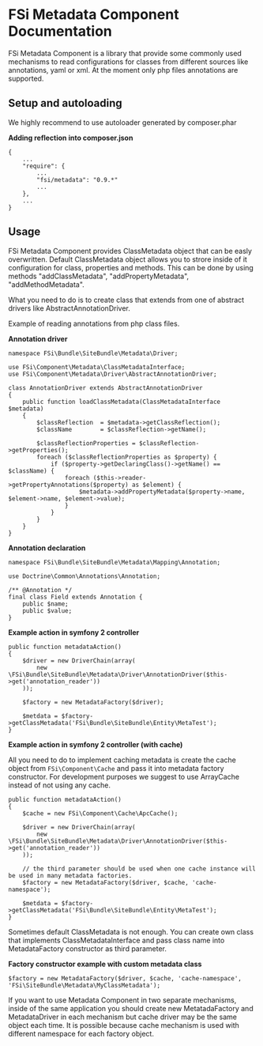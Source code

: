 # FSi Metadata Component Documentation

FSi Metadata Component is a library that provide some commonly used mechanisms to 
read configurations for classes from different sources like annotations, yaml or xml.
At the moment only php files annotations are supported.

## Setup and autoloading ##

We highly recommend to use autoloader generated by composer.phar

**Adding reflection into composer.json**

    {
        ... 
        "require": {
            ... 
            "fsi/metadata": "0.9.*" 
            ...
        },
        ...
    }

## Usage ##

FSi Metadata Component provides ClassMetadata object that can be easly overwritten. Default ClassMetadata object allows 
you to strore inside of it configuration for class, properties and methods. 
This can be done by using methods "addClassMetadata", "addPropertyMetadata", "addMethodMetadata". 

What you need to do is to create class that extends from one of abstract drivers like AbstractAnnotationDriver. 

Example of reading annotations from php class files. 


**Annotation driver** 

    namespace FSi\Bundle\SiteBundle\Metadata\Driver;
    
    use FSi\Component\Metadata\ClassMetadataInterface;
    use FSi\Component\Metadata\Driver\AbstractAnnotationDriver;
    
    class AnnotationDriver extends AbstractAnnotationDriver
    {
        public function loadClassMetadata(ClassMetadataInterface $metadata)
        {
            $classReflection  = $metadata->getClassReflection();
            $className        = $classReflection->getName();

            $classReflectionProperties = $classReflection->getProperties();
            foreach ($classReflectionProperties as $property) {
                if ($property->getDeclaringClass()->getName() == $className) {
                    foreach ($this->reader->getPropertyAnnotations($property) as $element) {
                        $metadata->addPropertyMetadata($property->name, $element->name, $element->value);
                    }
                }
            }
        }
    }
    
**Annotation declaration**

    namespace FSi\Bundle\SiteBundle\Metadata\Mapping\Annotation;
    
    use Doctrine\Common\Annotations\Annotation;
    
    /** @Annotation */
    final class Field extends Annotation {
        public $name;
        public $value;
    }

**Example action in symfony 2 controller**

    public function metadataAction()
    {
        $driver = new DriverChain(array(
            new \FSi\Bundle\SiteBundle\Metadata\Driver\AnnotationDriver($this->get('annotation_reader'))
        ));
        
        $factory = new MetadataFactory($driver);
        
        $metdata = $factory->getClassMetadata('FSi\Bundle\SiteBundle\Entity\MetaTest');
    }
    
**Example action in symfony 2 controller (with cache)**

All you need to do to implement caching metadata is create the cache object from ``FSi\Component\Cache`` and pass it
into metadata factory constructor. 
For development purposes we suggest to use ArrayCache instead of not using any cache. 


    public function metadataAction()
    {
        $cache = new FSi\Component\Cache\ApcCache(); 
        
        $driver = new DriverChain(array(
            new \FSi\Bundle\SiteBundle\Metadata\Driver\AnnotationDriver($this->get('annotation_reader'))
        ));
        
        // the third parameter should be used when one cache instance will be used in many metadata factories. 
        $factory = new MetadataFactory($driver, $cache, 'cache-namespace');
        
        $metdata = $factory->getClassMetadata('FSi\Bundle\SiteBundle\Entity\MetaTest');
    }

Sometimes default ClassMetadata is not enough. You can create own class that implements 
ClassMetadataInterface and pass class name into MetadataFactory constructor as third parameter. 

**Factory constructor example with custom metadata class**

    $factory = new MetadataFactory($driver, $cache, 'cache-namespace', 'FSi\SiteBundle\Metadata\MyClassMetadata');

If you want to use Metadata Component in two separate mechanisms, inside of the 
same application you should create new MetatadaFactory and MetadataDriver in each 
mechanism but cache driver may be the same object each time. It is possible because 
cache mechanism is used with different namespace for each factory object.  
